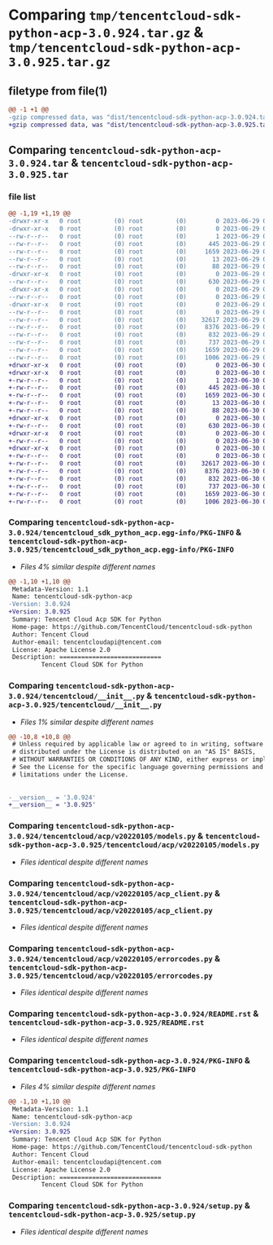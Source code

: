 # Comparing `tmp/tencentcloud-sdk-python-acp-3.0.924.tar.gz` & `tmp/tencentcloud-sdk-python-acp-3.0.925.tar.gz`

## filetype from file(1)

```diff
@@ -1 +1 @@
-gzip compressed data, was "dist/tencentcloud-sdk-python-acp-3.0.924.tar", last modified: Thu Jun 29 00:16:09 2023, max compression
+gzip compressed data, was "dist/tencentcloud-sdk-python-acp-3.0.925.tar", last modified: Fri Jun 30 01:58:43 2023, max compression
```

## Comparing `tencentcloud-sdk-python-acp-3.0.924.tar` & `tencentcloud-sdk-python-acp-3.0.925.tar`

### file list

```diff
@@ -1,19 +1,19 @@
-drwxr-xr-x   0 root         (0) root         (0)        0 2023-06-29 00:16:09.000000 tencentcloud-sdk-python-acp-3.0.924/
-drwxr-xr-x   0 root         (0) root         (0)        0 2023-06-29 00:16:09.000000 tencentcloud-sdk-python-acp-3.0.924/tencentcloud_sdk_python_acp.egg-info/
--rw-r--r--   0 root         (0) root         (0)        1 2023-06-29 00:16:09.000000 tencentcloud-sdk-python-acp-3.0.924/tencentcloud_sdk_python_acp.egg-info/dependency_links.txt
--rw-r--r--   0 root         (0) root         (0)      445 2023-06-29 00:16:09.000000 tencentcloud-sdk-python-acp-3.0.924/tencentcloud_sdk_python_acp.egg-info/SOURCES.txt
--rw-r--r--   0 root         (0) root         (0)     1659 2023-06-29 00:16:09.000000 tencentcloud-sdk-python-acp-3.0.924/tencentcloud_sdk_python_acp.egg-info/PKG-INFO
--rw-r--r--   0 root         (0) root         (0)       13 2023-06-29 00:16:09.000000 tencentcloud-sdk-python-acp-3.0.924/tencentcloud_sdk_python_acp.egg-info/top_level.txt
--rw-r--r--   0 root         (0) root         (0)       88 2023-06-29 00:16:09.000000 tencentcloud-sdk-python-acp-3.0.924/setup.cfg
-drwxr-xr-x   0 root         (0) root         (0)        0 2023-06-29 00:16:09.000000 tencentcloud-sdk-python-acp-3.0.924/tencentcloud/
--rw-r--r--   0 root         (0) root         (0)      630 2023-06-29 00:16:09.000000 tencentcloud-sdk-python-acp-3.0.924/tencentcloud/__init__.py
-drwxr-xr-x   0 root         (0) root         (0)        0 2023-06-29 00:16:09.000000 tencentcloud-sdk-python-acp-3.0.924/tencentcloud/acp/
--rw-r--r--   0 root         (0) root         (0)        0 2023-06-29 00:16:09.000000 tencentcloud-sdk-python-acp-3.0.924/tencentcloud/acp/__init__.py
-drwxr-xr-x   0 root         (0) root         (0)        0 2023-06-29 00:16:09.000000 tencentcloud-sdk-python-acp-3.0.924/tencentcloud/acp/v20220105/
--rw-r--r--   0 root         (0) root         (0)        0 2023-06-29 00:16:09.000000 tencentcloud-sdk-python-acp-3.0.924/tencentcloud/acp/v20220105/__init__.py
--rw-r--r--   0 root         (0) root         (0)    32617 2023-06-29 00:16:09.000000 tencentcloud-sdk-python-acp-3.0.924/tencentcloud/acp/v20220105/models.py
--rw-r--r--   0 root         (0) root         (0)     8376 2023-06-29 00:16:09.000000 tencentcloud-sdk-python-acp-3.0.924/tencentcloud/acp/v20220105/acp_client.py
--rw-r--r--   0 root         (0) root         (0)      832 2023-06-29 00:16:09.000000 tencentcloud-sdk-python-acp-3.0.924/tencentcloud/acp/v20220105/errorcodes.py
--rw-r--r--   0 root         (0) root         (0)      737 2023-06-29 00:16:09.000000 tencentcloud-sdk-python-acp-3.0.924/README.rst
--rw-r--r--   0 root         (0) root         (0)     1659 2023-06-29 00:16:09.000000 tencentcloud-sdk-python-acp-3.0.924/PKG-INFO
--rw-r--r--   0 root         (0) root         (0)     1006 2023-06-29 00:16:09.000000 tencentcloud-sdk-python-acp-3.0.924/setup.py
+drwxr-xr-x   0 root         (0) root         (0)        0 2023-06-30 01:58:43.000000 tencentcloud-sdk-python-acp-3.0.925/
+drwxr-xr-x   0 root         (0) root         (0)        0 2023-06-30 01:58:43.000000 tencentcloud-sdk-python-acp-3.0.925/tencentcloud_sdk_python_acp.egg-info/
+-rw-r--r--   0 root         (0) root         (0)        1 2023-06-30 01:58:43.000000 tencentcloud-sdk-python-acp-3.0.925/tencentcloud_sdk_python_acp.egg-info/dependency_links.txt
+-rw-r--r--   0 root         (0) root         (0)      445 2023-06-30 01:58:43.000000 tencentcloud-sdk-python-acp-3.0.925/tencentcloud_sdk_python_acp.egg-info/SOURCES.txt
+-rw-r--r--   0 root         (0) root         (0)     1659 2023-06-30 01:58:43.000000 tencentcloud-sdk-python-acp-3.0.925/tencentcloud_sdk_python_acp.egg-info/PKG-INFO
+-rw-r--r--   0 root         (0) root         (0)       13 2023-06-30 01:58:43.000000 tencentcloud-sdk-python-acp-3.0.925/tencentcloud_sdk_python_acp.egg-info/top_level.txt
+-rw-r--r--   0 root         (0) root         (0)       88 2023-06-30 01:58:43.000000 tencentcloud-sdk-python-acp-3.0.925/setup.cfg
+drwxr-xr-x   0 root         (0) root         (0)        0 2023-06-30 01:58:43.000000 tencentcloud-sdk-python-acp-3.0.925/tencentcloud/
+-rw-r--r--   0 root         (0) root         (0)      630 2023-06-30 01:58:43.000000 tencentcloud-sdk-python-acp-3.0.925/tencentcloud/__init__.py
+drwxr-xr-x   0 root         (0) root         (0)        0 2023-06-30 01:58:43.000000 tencentcloud-sdk-python-acp-3.0.925/tencentcloud/acp/
+-rw-r--r--   0 root         (0) root         (0)        0 2023-06-30 01:58:43.000000 tencentcloud-sdk-python-acp-3.0.925/tencentcloud/acp/__init__.py
+drwxr-xr-x   0 root         (0) root         (0)        0 2023-06-30 01:58:43.000000 tencentcloud-sdk-python-acp-3.0.925/tencentcloud/acp/v20220105/
+-rw-r--r--   0 root         (0) root         (0)        0 2023-06-30 01:58:43.000000 tencentcloud-sdk-python-acp-3.0.925/tencentcloud/acp/v20220105/__init__.py
+-rw-r--r--   0 root         (0) root         (0)    32617 2023-06-30 01:58:43.000000 tencentcloud-sdk-python-acp-3.0.925/tencentcloud/acp/v20220105/models.py
+-rw-r--r--   0 root         (0) root         (0)     8376 2023-06-30 01:58:43.000000 tencentcloud-sdk-python-acp-3.0.925/tencentcloud/acp/v20220105/acp_client.py
+-rw-r--r--   0 root         (0) root         (0)      832 2023-06-30 01:58:43.000000 tencentcloud-sdk-python-acp-3.0.925/tencentcloud/acp/v20220105/errorcodes.py
+-rw-r--r--   0 root         (0) root         (0)      737 2023-06-30 01:58:43.000000 tencentcloud-sdk-python-acp-3.0.925/README.rst
+-rw-r--r--   0 root         (0) root         (0)     1659 2023-06-30 01:58:43.000000 tencentcloud-sdk-python-acp-3.0.925/PKG-INFO
+-rw-r--r--   0 root         (0) root         (0)     1006 2023-06-30 01:58:43.000000 tencentcloud-sdk-python-acp-3.0.925/setup.py
```

### Comparing `tencentcloud-sdk-python-acp-3.0.924/tencentcloud_sdk_python_acp.egg-info/PKG-INFO` & `tencentcloud-sdk-python-acp-3.0.925/tencentcloud_sdk_python_acp.egg-info/PKG-INFO`

 * *Files 4% similar despite different names*

```diff
@@ -1,10 +1,10 @@
 Metadata-Version: 1.1
 Name: tencentcloud-sdk-python-acp
-Version: 3.0.924
+Version: 3.0.925
 Summary: Tencent Cloud Acp SDK for Python
 Home-page: https://github.com/TencentCloud/tencentcloud-sdk-python
 Author: Tencent Cloud
 Author-email: tencentcloudapi@tencent.com
 License: Apache License 2.0
 Description: ============================
         Tencent Cloud SDK for Python
```

### Comparing `tencentcloud-sdk-python-acp-3.0.924/tencentcloud/__init__.py` & `tencentcloud-sdk-python-acp-3.0.925/tencentcloud/__init__.py`

 * *Files 1% similar despite different names*

```diff
@@ -10,8 +10,8 @@
 # Unless required by applicable law or agreed to in writing, software
 # distributed under the License is distributed on an "AS IS" BASIS,
 # WITHOUT WARRANTIES OR CONDITIONS OF ANY KIND, either express or implied.
 # See the License for the specific language governing permissions and
 # limitations under the License.
 
 
-__version__ = '3.0.924'
+__version__ = '3.0.925'
```

### Comparing `tencentcloud-sdk-python-acp-3.0.924/tencentcloud/acp/v20220105/models.py` & `tencentcloud-sdk-python-acp-3.0.925/tencentcloud/acp/v20220105/models.py`

 * *Files identical despite different names*

### Comparing `tencentcloud-sdk-python-acp-3.0.924/tencentcloud/acp/v20220105/acp_client.py` & `tencentcloud-sdk-python-acp-3.0.925/tencentcloud/acp/v20220105/acp_client.py`

 * *Files identical despite different names*

### Comparing `tencentcloud-sdk-python-acp-3.0.924/tencentcloud/acp/v20220105/errorcodes.py` & `tencentcloud-sdk-python-acp-3.0.925/tencentcloud/acp/v20220105/errorcodes.py`

 * *Files identical despite different names*

### Comparing `tencentcloud-sdk-python-acp-3.0.924/README.rst` & `tencentcloud-sdk-python-acp-3.0.925/README.rst`

 * *Files identical despite different names*

### Comparing `tencentcloud-sdk-python-acp-3.0.924/PKG-INFO` & `tencentcloud-sdk-python-acp-3.0.925/PKG-INFO`

 * *Files 4% similar despite different names*

```diff
@@ -1,10 +1,10 @@
 Metadata-Version: 1.1
 Name: tencentcloud-sdk-python-acp
-Version: 3.0.924
+Version: 3.0.925
 Summary: Tencent Cloud Acp SDK for Python
 Home-page: https://github.com/TencentCloud/tencentcloud-sdk-python
 Author: Tencent Cloud
 Author-email: tencentcloudapi@tencent.com
 License: Apache License 2.0
 Description: ============================
         Tencent Cloud SDK for Python
```

### Comparing `tencentcloud-sdk-python-acp-3.0.924/setup.py` & `tencentcloud-sdk-python-acp-3.0.925/setup.py`

 * *Files identical despite different names*

